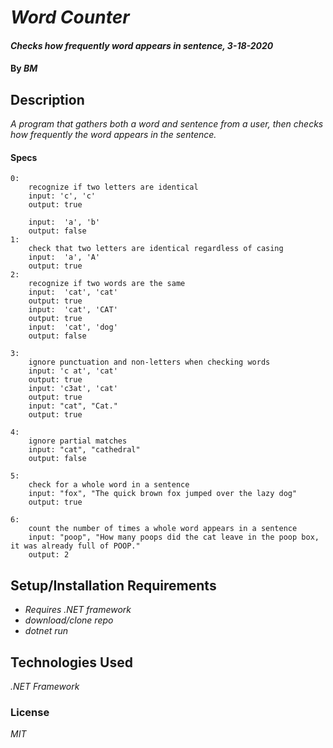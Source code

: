 # _Word Counter_

#### _Checks how frequently word appears in sentence, 3-18-2020_

#### By _**BM**_

## Description

_A program that gathers both a word and sentence from a user, then checks how frequently the word appears in the sentence._

#### Specs ####
    0: 
        recognize if two letters are identical
        input: 'c', 'c'
        output: true

        input:  'a', 'b' 
        output: false
    1:
        check that two letters are identical regardless of casing
        input:  'a', 'A' 
        output: true
    2:
        recognize if two words are the same
        input:  'cat', 'cat' 
        output: true
        input:  'cat', 'CAT' 
        output: true
        input:  'cat', 'dog' 
        output: false

    3:
        ignore punctuation and non-letters when checking words
        input: 'c at', 'cat'
        output: true
        input: 'c3at', 'cat'
        output: true
        input: "cat", "Cat."
        output: true

    4:
        ignore partial matches
        input: "cat", "cathedral"
        output: false

    5:
        check for a whole word in a sentence
        input: "fox", "The quick brown fox jumped over the lazy dog"
        output: true

    6:
        count the number of times a whole word appears in a sentence
        input: "poop", "How many poops did the cat leave in the poop box, it was already full of POOP."
        output: 2

## Setup/Installation Requirements

* _Requires .NET framework_
* _download/clone repo_
* _dotnet run_

## Technologies Used

_.NET Framework_

### License

*MIT*